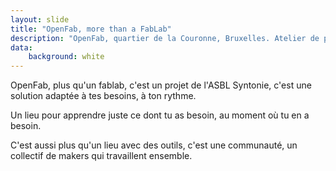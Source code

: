 ```yaml
---
layout: slide
title: "OpenFab, more than a FabLab"
description: "OpenFab, quartier de la Couronne, Bruxelles. Atelier de prototypage"
data:
    background: white
---
```


OpenFab, plus qu'un fablab, c'est un projet de l'ASBL Syntonie, c'est une solution adaptée à tes besoins, à ton rythme.

Un lieu pour apprendre juste ce dont tu as besoin, au moment où tu en a besoin.

C'est aussi plus qu'un lieu avec des outils, c'est une communauté, un collectif de makers qui travaillent ensemble.
